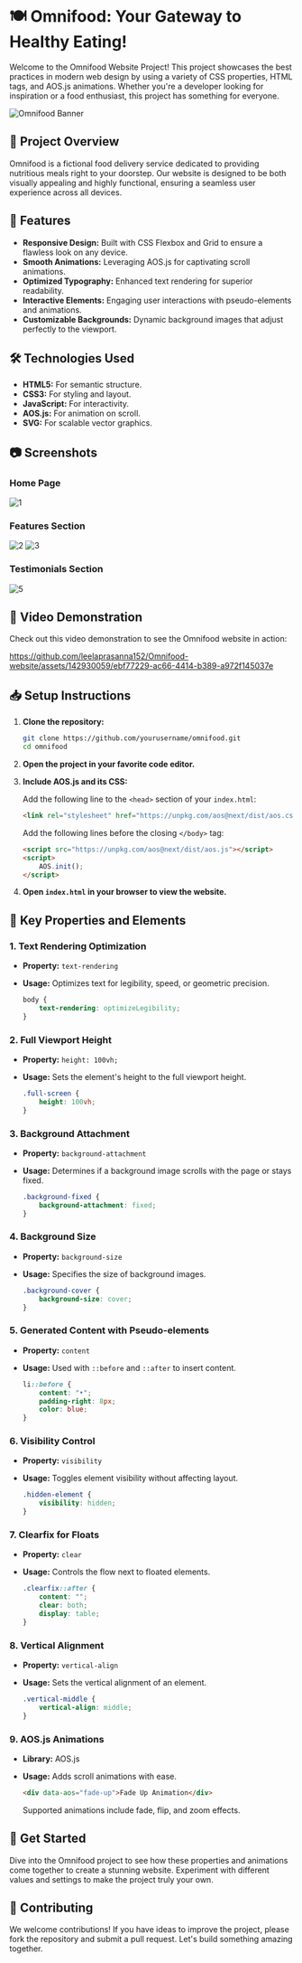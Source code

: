 # 🍽️ Omnifood: Your Gateway to Healthy Eating!

Welcome to the Omnifood Website Project! This project showcases the best practices in modern web design by using a variety of CSS properties, HTML tags, and AOS.js animations. Whether you're a developer looking for inspiration or a food enthusiast, this project has something for everyone.

![Omnifood Banner](path-to-banner-image.jpg) 

## 🚀 Project Overview

Omnifood is a fictional food delivery service dedicated to providing nutritious meals right to your doorstep. Our website is designed to be both visually appealing and highly functional, ensuring a seamless user experience across all devices.

## 🌟 Features

- **Responsive Design:** Built with CSS Flexbox and Grid to ensure a flawless look on any device.
- **Smooth Animations:** Leveraging AOS.js for captivating scroll animations.
- **Optimized Typography:** Enhanced text rendering for superior readability.
- **Interactive Elements:** Engaging user interactions with pseudo-elements and animations.
- **Customizable Backgrounds:** Dynamic background images that adjust perfectly to the viewport.

## 🛠️ Technologies Used

- **HTML5:** For semantic structure.
- **CSS3:** For styling and layout.
- **JavaScript:** For interactivity.
- **AOS.js:** For animation on scroll.
- **SVG:** For scalable vector graphics.

## 📷 Screenshots

### Home Page

![1](https://github.com/leelaprasanna152/Omnifood-website/assets/142930059/86d89298-a344-4bdf-8ad8-8583aa2ccf43)

### Features Section

![2](https://github.com/leelaprasanna152/Omnifood-website/assets/142930059/d2551f35-8d2f-49fe-b10a-c2fe138eec9f)
![3](https://github.com/leelaprasanna152/Omnifood-website/assets/142930059/6d887dce-1b84-46ce-bcf2-41204b571685)

### Testimonials Section

![5](https://github.com/leelaprasanna152/Omnifood-website/assets/142930059/e79e1afa-5697-4bad-861d-a0ef0936bbdb)

## 🎥 Video Demonstration

Check out this video demonstration to see the Omnifood website in action:

https://github.com/leelaprasanna152/Omnifood-website/assets/142930059/ebf77229-ac66-4414-b389-a972f145037e

## 📥 Setup Instructions

1. **Clone the repository:**

    ```bash
    git clone https://github.com/yourusername/omnifood.git
    cd omnifood
    ```

2. **Open the project in your favorite code editor.**

3. **Include AOS.js and its CSS:**

    Add the following line to the `<head>` section of your `index.html`:

    ```html
    <link rel="stylesheet" href="https://unpkg.com/aos@next/dist/aos.css" />
    ```

    Add the following lines before the closing `</body>` tag:

    ```html
    <script src="https://unpkg.com/aos@next/dist/aos.js"></script>
    <script>
        AOS.init();
    </script>
    ```

4. **Open `index.html` in your browser to view the website.**

## 🎨 Key Properties and Elements

### 1. Text Rendering Optimization

- **Property:** `text-rendering`
- **Usage:** Optimizes text for legibility, speed, or geometric precision.

    ```css
    body {
        text-rendering: optimizeLegibility;
    }
    ```

### 2. Full Viewport Height

- **Property:** `height: 100vh;`
- **Usage:** Sets the element's height to the full viewport height.

    ```css
    .full-screen {
        height: 100vh;
    }
    ```

### 3. Background Attachment

- **Property:** `background-attachment`
- **Usage:** Determines if a background image scrolls with the page or stays fixed.

    ```css
    .background-fixed {
        background-attachment: fixed;
    }
    ```

### 4. Background Size

- **Property:** `background-size`
- **Usage:** Specifies the size of background images.

    ```css
    .background-cover {
        background-size: cover;
    }
    ```

### 5. Generated Content with Pseudo-elements

- **Property:** `content`
- **Usage:** Used with `::before` and `::after` to insert content.

    ```css
    li::before {
        content: "•";
        padding-right: 8px;
        color: blue;
    }
    ```

### 6. Visibility Control

- **Property:** `visibility`
- **Usage:** Toggles element visibility without affecting layout.

    ```css
    .hidden-element {
        visibility: hidden;
    }
    ```

### 7. Clearfix for Floats

- **Property:** `clear`
- **Usage:** Controls the flow next to floated elements.

    ```css
    .clearfix::after {
        content: "";
        clear: both;
        display: table;
    }
    ```

### 8. Vertical Alignment

- **Property:** `vertical-align`
- **Usage:** Sets the vertical alignment of an element.

    ```css
    .vertical-middle {
        vertical-align: middle;
    }
    ```

### 9. AOS.js Animations

- **Library:** AOS.js
- **Usage:** Adds scroll animations with ease.

    ```html
    <div data-aos="fade-up">Fade Up Animation</div>
    ```

    Supported animations include fade, flip, and zoom effects.

## 🎉 Get Started

Dive into the Omnifood project to see how these properties and animations come together to create a stunning website. Experiment with different values and settings to make the project truly your own.

## 🤝 Contributing

We welcome contributions! If you have ideas to improve the project, please fork the repository and submit a pull request. Let's build something amazing together.


